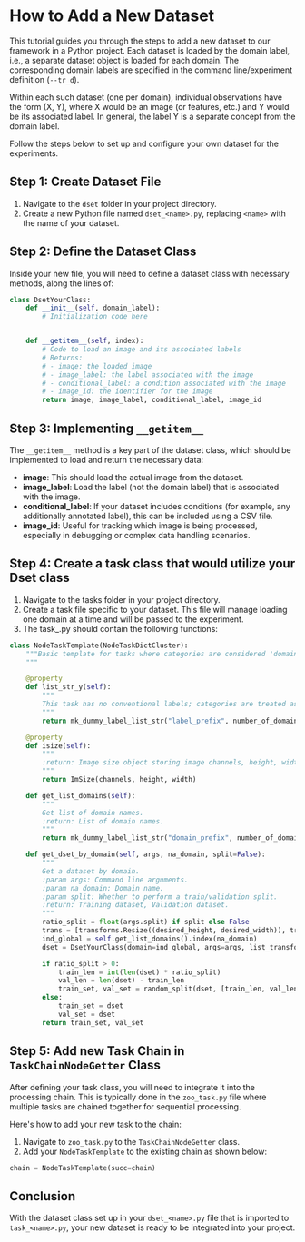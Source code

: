 # How to Add a New Dataset

This tutorial guides you through the steps to add a new dataset to our framework in a Python project.
Each dataset is loaded by the domain label, i.e., a separate dataset object is loaded for each domain. The corresponding domain labels are specified in the command line/experiment definition (`--tr_d`).

Within each such dataset (one per domain), individual observations have the form (X, Y), where X would be an image (or features, etc.) and Y would be its associated label. In general, the label Y is a separate concept from the domain label.

Follow the steps below to set up and configure your own dataset for the experiments.

## Step 1: Create Dataset File

1. Navigate to the `dset` folder in your project directory.
2. Create a new Python file named `dset_<name>.py`, replacing `<name>` with the name of your dataset.

## Step 2: Define the Dataset Class

Inside your new file, you will need to define a dataset class with necessary methods, along the lines of:

```python
class DsetYourClass:
    def __init__(self, domain_label):
        # Initialization code here


    def __getitem__(self, index):
        # Code to load an image and its associated labels
        # Returns:
        # - image: the loaded image
        # - image_label: the label associated with the image
        # - conditional_label: a condition associated with the image
        # - image_id: the identifier for the image
        return image, image_label, conditional_label, image_id
 ```

## Step 3: Implementing `__getitem__`

The `__getitem__` method is a key part of the dataset class, which should be implemented to load and return the necessary data:

- **image**: This should load the actual image from the dataset.
- **image_label**: Load the label (not the domain label) that is associated with the image.
- **conditional_label**: If your dataset includes conditions (for example, any additionally annotated label), this can be included using a CSV file.
- **image_id**: Useful for tracking which image is being processed, especially in debugging or complex data handling scenarios.

## Step 4: Create a task class that would utilize your Dset class

1. Navigate to the tasks folder in your project directory.
2. Create a task file specific to your dataset. This file will manage loading one domain at a time and will be passed to the experiment.
4. The task_<name>.py should contain the following functions:

```python
class NodeTaskTemplate(NodeTaskDictCluster):
    """Basic template for tasks where categories are considered 'domains'
    """

    @property
    def list_str_y(self):
        """
        This task has no conventional labels; categories are treated as domains.
        """
        return mk_dummy_label_list_str("label_prefix", number_of_domains)

    @property
    def isize(self):
        """
        :return: Image size object storing image channels, height, width.
        """
        return ImSize(channels, height, width)

    def get_list_domains(self):
        """
        Get list of domain names.
        :return: List of domain names.
        """
        return mk_dummy_label_list_str("domain_prefix", number_of_domains)

    def get_dset_by_domain(self, args, na_domain, split=False):
        """
        Get a dataset by domain.
        :param args: Command line arguments.
        :param na_domain: Domain name.
        :param split: Whether to perform a train/validation split.
        :return: Training dataset, Validation dataset.
        """
        ratio_split = float(args.split) if split else False
        trans = [transforms.Resize((desired_height, desired_width)), transforms.ToTensor()]
        ind_global = self.get_list_domains().index(na_domain)
        dset = DsetYourClass(domain=ind_global, args=args, list_transforms=trans)

        if ratio_split > 0:
            train_len = int(len(dset) * ratio_split)
            val_len = len(dset) - train_len
            train_set, val_set = random_split(dset, [train_len, val_len])
        else:
            train_set = dset
            val_set = dset
        return train_set, val_set
```

## Step 5: Add new Task Chain in `TaskChainNodeGetter` Class

After defining your task class, you will need to integrate it into the processing chain.
This is typically done in the `zoo_task.py` file where multiple tasks are chained together for sequential processing.

Here's how to add your new task to the chain:

1. Navigate to  `zoo_task.py` to the `TaskChainNodeGetter` class.
2. Add your `NodeTaskTemplate` to the existing chain as shown below: 

```python
chain = NodeTaskTemplate(succ=chain)
```

## Conclusion

With the dataset class set up in your `dset_<name>.py` file that is imported to `task_<name>.py`, your new dataset is ready to be integrated into your project.
